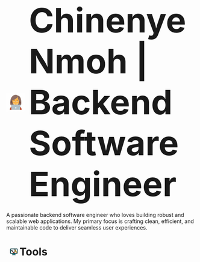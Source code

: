 <h1 style="display: flex; align-items: center;">
    <img src="image-1.png" alt="Image 1" height="50" width="50" style="margin-right: 10px;">
    <span style="font-size: 90px;"> Chinenye Nmoh | Backend Software Engineer</span>
</h1>

<p>A passionate backend software engineer who loves building robust and scalable web applications. My primary focus is crafting clean, efficient, and maintainable code to deliver seamless user experiences.</p>

<h1 style="display: flex; align-items: center; margin-left: 10px;">
    <img src="image-2.png" alt="Image 2" height="20" width="20" style="margin-right: 5px;">
    <span>Tools</span>
</h1>
